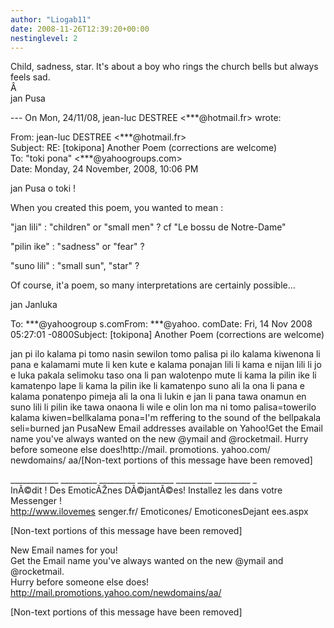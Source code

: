 ```yaml
---
author: "Liogab11"
date: 2008-11-26T12:39:20+00:00
nestinglevel: 2
---
```

Child, sadness, star. It's about a boy who rings the church bells but always feels sad.  
Â   
jan Pusa  
  
  
\--- On Mon, 24/11/08, jean-luc DESTREE <\*\*\*@hotmail.fr> wrote:  
  
From: jean-luc DESTREE <\*\*\*@hotmail.fr>  
Subject: RE: \[tokipona\] Another Poem (corrections are welcome)  
To: "toki pona" <\*\*\*@yahoogroups.com>  
Date: Monday, 24 November, 2008, 10:06 PM  
  
  
  
  
  
  
  
jan Pusa o toki !  
  
When you created this poem, you wanted to mean :  
  
"jan lili" : "children" or "small men" ? cf "Le bossu de Notre-Dame"  
  
"pilin ike" : "sadness" or "fear" ?  
  
"suno lili" : "small sun", "star" ?  
  
Of course, it'a poem, so many interpretations are certainly possible...  
  
jan Janluka  
  
To: \*\*\*@yahoogroup s.comFrom: \*\*\*@yahoo. comDate: Fri, 14 Nov 2008 05:27:01 -0800Subject: \[tokipona\] Another Poem (corrections are welcome)  
  
jan pi ilo kalama pi tomo nasin sewilon tomo palisa pi ilo kalama kiwenona li pana e kalamami mute li ken kute e kalama ponajan lili li kama e nijan lili li jo e luka pakala selimoku taso ona li pan walotenpo mute li kama la pilin ike li kamatenpo lape li kama la pilin ike li kamatenpo suno ali la ona li pana e kalama ponatenpo pimeja ali la ona li lukin e jan li pana tawa onamun en suno lili li pilin ike tawa onaona li wile e olin lon ma ni tomo palisa=towerilo kalama kiwen=bellkalama pona=I'm reffering to the sound of the bellpakala seli=burned jan PusaNew Email addresses available on Yahoo!Get the Email name you&#39;ve always wanted on the new @ymail and @rocketmail. Hurry before someone else does!http://mail. promotions. yahoo.com/ newdomains/ aa/\[Non-text portions of this message have been removed\]  
  
\_\_\_\_\_\_\_\_\_\_\_\_ \_\_\_\_\_\_\_\_\_ \_\_\_\_\_\_\_\_\_ \_\_\_\_\_\_\_\_\_ \_\_\_\_\_\_\_\_\_ \_\_\_\_\_\_\_\_\_ \_  
InÃ©dit ! Des EmoticÃŽnes DÃ©jantÃ©es! Installez les dans votre Messenger !  
http://www.ilovemes senger.fr/ Emoticones/ EmoticonesDejant ees.aspx  
  
\[Non-text portions of this message have been removed\]  
  
  
  
  
  
  
  
  
  
  
  
  
  
  
  
  
New Email names for you!  
Get the Email name you&#39;ve always wanted on the new @ymail and @rocketmail.  
Hurry before someone else does!  
http://mail.promotions.yahoo.com/newdomains/aa/  
  
\[Non-text portions of this message have been removed\]